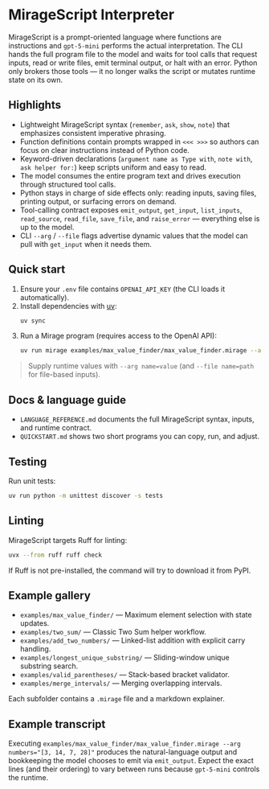 # MirageScript Interpreter

MirageScript is a prompt-oriented language where functions are instructions and `gpt-5-mini` performs the actual interpretation. The CLI hands the full program file to the model and waits for tool calls that request inputs, read or write files, emit terminal output, or halt with an error. Python only brokers those tools — it no longer walks the script or mutates runtime state on its own.

## Highlights
- Lightweight MirageScript syntax (`remember`, `ask`, `show`, `note`) that emphasizes consistent imperative phrasing.
- Function definitions contain prompts wrapped in `<<< >>>` so authors can focus on clear instructions instead of Python code.
- Keyword-driven declarations (`argument name as Type with`, `note with`, `ask helper for:`) keep scripts uniform and easy to read.
- The model consumes the entire program text and drives execution through structured tool calls.
- Python stays in charge of side effects only: reading inputs, saving files, printing output, or surfacing errors on demand.
- Tool-calling contract exposes `emit_output`, `get_input`, `list_inputs`, `read_source`, `read_file`, `save_file`, and `raise_error` — everything else is up to the model.
- CLI `--arg` / `--file` flags advertise dynamic values that the model can pull with `get_input` when it needs them.

## Quick start
1. Ensure your `.env` file contains `OPENAI_API_KEY` (the CLI loads it automatically).
2. Install dependencies with [uv](https://github.com/astral-sh/uv):
   ```bash
   uv sync
   ```
3. Run a Mirage program (requires access to the OpenAI API):
   ```bash
   uv run mirage examples/max_value_finder/max_value_finder.mirage --arg numbers="[3, 14, 7, 28]"
   ```

> Supply runtime values with `--arg name=value` (and `--file name=path` for file-based inputs).

## Docs & language guide
- `LANGUAGE_REFERENCE.md` documents the full MirageScript syntax, inputs, and runtime contract.
- `QUICKSTART.md` shows two short programs you can copy, run, and adjust.

## Testing
Run unit tests:
```bash
uv run python -m unittest discover -s tests
```

## Linting
MirageScript targets Ruff for linting:
```bash
uvx --from ruff ruff check
```
If Ruff is not pre-installed, the command will try to download it from PyPI.

## Example gallery
- `examples/max_value_finder/` — Maximum element selection with state updates.
- `examples/two_sum/` — Classic Two Sum helper workflow.
- `examples/add_two_numbers/` — Linked-list addition with explicit carry handling.
- `examples/longest_unique_substring/` — Sliding-window unique substring search.
- `examples/valid_parentheses/` — Stack-based bracket validator.
- `examples/merge_intervals/` — Merging overlapping intervals.

Each subfolder contains a `.mirage` file and a markdown explainer.

## Example transcript
Executing `examples/max_value_finder/max_value_finder.mirage --arg numbers="[3, 14, 7, 28]"` produces the natural-language output and bookkeeping the model chooses to emit via `emit_output`. Expect the exact lines (and their ordering) to vary between runs because `gpt-5-mini` controls the runtime.
